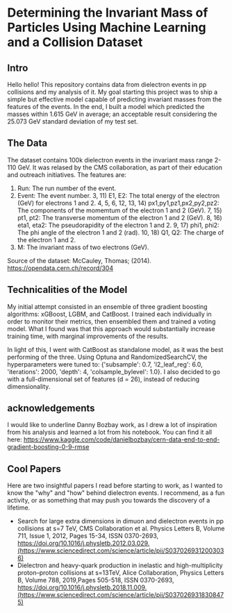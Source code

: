 # Determining the Invariant Mass of Particles Using Machine Learning and a Collision Dataset

## Intro 

Hello hello! This repository contains data from dielectron events in pp collisions and my analysis of it. My goal starting this project was to ship a simple but effective model capable of predicting invariant masses from the features of the events. In the end, I built a model which predicted the masses within 1.615 GeV in average; an acceptable result considering the 25.073 GeV standard deviation of my test set. 

## The Data

The dataset contains 100k dielectron events in the invariant mass range 2-110 GeV. It was relased by the CMS collaboration, as part of their education and outreach initiatives. The features are: 

1) Run: The run number of the event.
2) Event: The event number.
3, 11) E1, E2: The total energy of the electron (GeV) for electrons 1 and 2.
4, 5, 6, 12, 13, 14) px1,py1,pz1,px2,py2,pz2: The components of the momemtum of the electron 1 and 2 (GeV).
7, 15) pt1, pt2: The transverse momentum of the electron 1 and 2 (GeV).
8, 16) eta1, eta2: The pseudorapidity of the electron 1 and 2.
9, 17) phi1, phi2: The phi angle of the electron 1 and 2 (rad).
10, 18) Q1, Q2: The charge of the electron 1 and 2.
19) M: The invariant mass of two electrons (GeV).

Source of the dataset: McCauley, Thomas; (2014). https://opendata.cern.ch/record/304

## Technicalities of the Model

My initial attempt consisted in an ensemble of three gradient boosting algorithms: xGBoost, LGBM, and CatBoost. I trained each individually in order to monitor their metrics, then ensembled them and trained a voting model. What I found was that this approach would substantially increase training time, with marginal improvements of the results.

In light of this, I went with CatBoost as standalone model, as it was the best performing of the three. Using Optuna and RandomizedSearchCV, the hyperparameters were tuned to: {'subsample': 0.7, 'l2_leaf_reg': 6.0, 'iterations': 2000, 'depth': 4, 'colsample_bylevel': 1.0}. I also decided to go with a full-dimensional set of features (d = 26), instead of reducing dimensionality. 

## acknowledgements

I would like to underline Danny Bozbay work, as I drew a lot of inspiration from his analysis and learned a lot from his notebook. You can find it all here: https://www.kaggle.com/code/danielbozbay/cern-data-end-to-end-gradient-boosting-0-9-rmse

## Cool Papers 

Here are two insightful papers I read before starting to work, as I wanted to know the "why" and "how" behind dielectron events. I recommend, as a fun activity, or as something that may push you towards the discovery of a lifetime.

- Search for large extra dimensions in dimuon and dielectron events in pp collisions at s=7 TeV, CMS Collaboration et al. Physics Letters B, Volume 711, Issue 1, 2012, Pages 15-34, ISSN 0370-2693, https://doi.org/10.1016/j.physletb.2012.03.029.(https://www.sciencedirect.com/science/article/pii/S0370269312003036)
- Dielectron and heavy-quark production in inelastic and high-multiplicity proton–proton collisions at s=13TeV, Alice Collaboration, Physics Letters B, Volume 788, 2019,Pages 505-518, ISSN 0370-2693, https://doi.org/10.1016/j.physletb.2018.11.009.(https://www.sciencedirect.com/science/article/pii/S0370269318308475)
